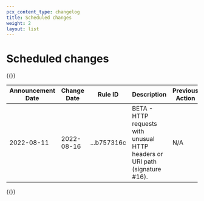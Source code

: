```yaml
---
pcx_content_type: changelog
title: Scheduled changes
weight: 2
layout: list
---
```


# Scheduled changes

{{<table-wrap>}}

<table style="width: 100%">
  <thead>
    <tr>
      <th>Announcement Date</th>
      <th>Change Date</th>
      <th>Rule ID</th>
      <th>Description</th>
      <th>Previous Action</th>
      <th>New Action</th>
      <th>Notes</th>
    </tr>
  </thead>
  <tbody>
    <tr>
      <td>2022-08-11</td>
      <td>2022-08-16</td>
      <td>...b757316c</td>
      <td>BETA - HTTP requests with unusual HTTP headers or URI path (signature #16).</td>
      <td>N/A</td>
      <td>log</td>
      <td>Improve the accuracy of the rule to detect more attacks.</td>
    </tr>
  </tbody>
</table>
{{</table-wrap>}}
